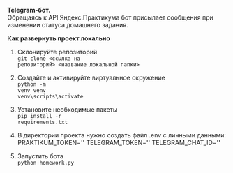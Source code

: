 <b>Telegram-бот.</b>
<br>Обращаясь к API Яндекс.Практикума бот присылает сообщения при изменении статуса домашнего задания.

<b>Как развернуть проект локально</b>

1. Склонируйте репозиторий
<br><code>git clone <ссылка на репозиторий> <название локальной папки></code>

2. Создайте и активируйте виртуальное окружение
<br><code>python -m venv venv</code>
<br><code>venv\scripts\activate</code>

3. Установите необходимые пакеты
<br><code>pip install -r requirements.txt</code>

4. В директории проекта нужно создать файл .env с личными данными:
PRAKTIKUM_TOKEN=''
TELEGRAM_TOKEN=''
TELEGRAM_CHAT_ID=''

4. Запустить бота
<br><code>python homework.py</code>

